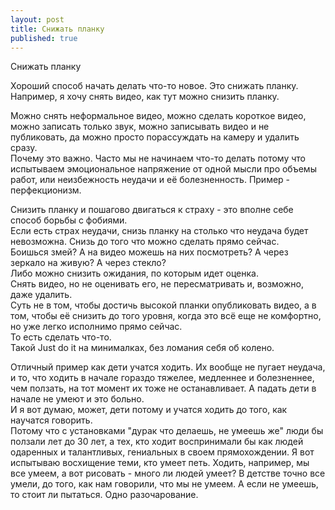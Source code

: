 ```yaml
---
layout: post
title: Снижать планку
published: true
---
```

Снижать планку

Хороший способ начать делать что-то новое. Это снижать планку.\
Например, я хочу снять видео, как тут можно снизить планку.

Можно снять неформальное видео, можно сделать короткое видео, можно записать только звук, можно записывать видео и не публиковать, да можно просто порассуждать на камеру и удалить сразу.\
Почему это важно. Часто мы не начинаем что-то делать потому что испытываем эмоциональное напряжение от одной мысли про объемы работ, или неизбежность неудачи и её болезненность. Пример - перфекционизм.

Снизить планку и пошагово двигаться к страху - это вполне себе способ борьбы с фобиями.\
Если есть страх неудачи, снизь планку на столько что неудача будет невозможна. Снизь до того что можно сделать прямо сейчас.\
Боишься змей? А на видео можешь на них посмотреть? А через зеркало на живую? А через стекло?\
Либо можно снизить ожидания, по которым идет оценка.\
Снять видео, но не оценивать его, не пересматривать и, возможно, даже удалить.\
Суть не в том, чтобы достичь высокой планки опубликовать видео, а в том, чтобы её снизить до того уровня, когда это всё еще не комфортно, но уже легко исполнимо прямо сейчас.\
То есть сделать что-то.\
Такой Just do it на минималках, без ломания себя об колено.

Отличный пример как дети учатся ходить. Их вообще не пугает неудача, и то, что ходить в начале гораздо тяжелее, медленнее и болезненнее, чем ползать, на тот момент их тоже не останавливает. А падать дети в начале не умеют и это больно.\
И я вот думаю, может, дети потому и учатся ходить до того, как научатся говорить. \
Потому что с установками "дурак что делаешь, не умеешь же" люди бы ползали лет до 30 лет, а тех, кто ходит воспринимали бы как людей одаренных и талантливых, гениальных в своем прямохождении. Я вот испытываю восхищение теми, кто умеет петь. Ходить, например, мы все умеем, а вот рисовать - много ли людей умеет? В детстве точно все умели, до того, как нам говорили, что мы не умеем. А если не умеешь, то стоит ли пытаться. Одно разочарование.
